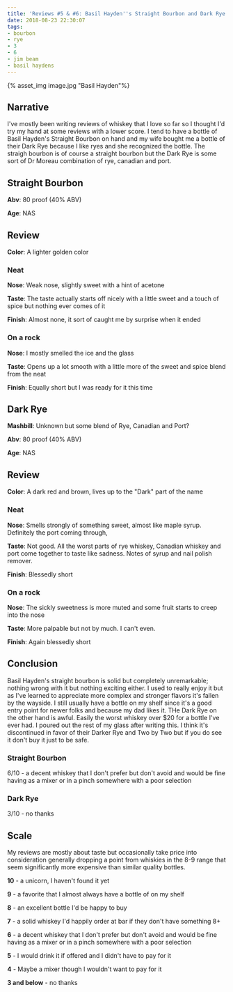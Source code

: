 ```yaml
---
title: 'Reviews #5 & #6: Basil Hayden''s Straight Bourbon and Dark Rye'
date: 2018-08-23 22:30:07
tags: 
- bourbon
- rye
- 3
- 6
- jim beam
- basil haydens
---
```


{% asset_img image.jpg "Basil Hayden"%}

## Narrative
I've mostly been writing reviews of whiskey that I love so far so I thought I'd try my hand at some reviews with a lower score. I tend to have a bottle of Basil Hayden's Straight Bourbon on hand and my wife bought me a bottle of their Dark Rye because I like ryes and she recognized the bottle. The straigh bourbon is of course a straight bourbon but the Dark Rye is some sort of Dr Moreau combination of rye, canadian and port.

## Straight Bourbon

**Abv**: 80 proof (40% ABV)

**Age**: NAS

## Review

**Color**: A lighter golden color

### Neat

**Nose**: Weak nose, slightly sweet with a hint of acetone

**Taste**: The taste actually starts off nicely with a little sweet and a touch of spice but nothing ever comes of it

**Finish**: Almost none, it sort of caught me by surprise when it ended

### On a rock

**Nose**: I mostly smelled the ice and the glass

**Taste**: Opens up a lot smooth with a little more of the sweet and spice blend from the neat

**Finish**: Equally short but I was ready for it this time

## Dark Rye

**Mashbill**: Unknown but some blend of Rye, Canadian and Port?

**Abv**: 80 proof (40% ABV)

**Age**: NAS

## Review

**Color**: A dark red and brown, lives up to the "Dark" part of the name

### Neat

**Nose**: Smells strongly of something sweet, almost like maple syrup. Definitely the port coming through,

**Taste**: Not good. All the worst parts of rye whiskey, Canadian whiskey and port come together to taste like sadness. Notes of syrup and nail polish remover.

**Finish**: Blessedly short

### On a rock

**Nose**: The sickly sweetness is more muted and some fruit starts to creep into the nose

**Taste**: More palpable but not by much. I can't even.

**Finish**: Again blessedly short

## Conclusion 
Basil Hayden's straight bourbon is solid but completely unremarkable; nothing wrong with it but nothing exciting either. I used to really enjoy it but as I've learned to appreciate more complex and stronger flavors it's fallen by the wayside. I still usually have a bottle on my shelf since it's a good entry point for newer folks and because my dad likes it. THe Dark Rye on the other hand is awful. Easily the worst whiskey over $20 for a bottle I've ever had. I poured out the rest of my glass after writing this. I think it's discontinued in favor of their Darker Rye and Two by Two but if you do see it don't buy it just to be safe.

### Straight Bourbon
6/10 - a decent whiskey that I don't prefer but don't avoid and would be fine having as a mixer or in a pinch somewhere with a poor selection

### Dark Rye

3/10 -  no thanks

## Scale
My reviews are mostly about taste but occasionally take price into consideration generally dropping a point from whiskies in the 8-9 range that seem significantly more expensive than similar quality bottles.

**10** - a unicorn, I haven't found it yet

**9** - a favorite that I almost always have a bottle of on my shelf

**8** - an excellent bottle I'd be happy to buy

**7** - a solid whiskey I'd happily order at bar if they don't have something 8+

**6** - a decent whiskey that I don't prefer but don't avoid and would be fine having as a mixer or in a pinch somewhere with a poor selection

**5** - I would drink it if offered and I didn't have to pay for it

**4** - Maybe a mixer though I wouldn't want to pay for it

**3 and below** - no thanks 
